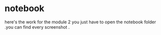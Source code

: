# notebook
here's the work for the module 2 
you just have to open the notebook folder .you can find every screenshot . 
